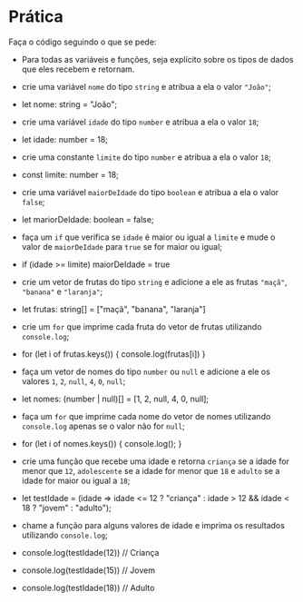 # Prática

Faça o código seguindo o que se pede:

- Para todas as variáveis e funções, seja explícito sobre os tipos de dados que eles recebem e retornam.

- crie uma variável `nome` do tipo `string` e atribua a ela o valor `"João"`;
- let nome: string = "João";

- crie uma variável `idade` do tipo `number` e atribua a ela o valor `18`;
- let idade: number = 18;
  
- crie uma constante `limite` do tipo `number` e atribua a ela o valor `18`;
- const limite: number = 18;
  
- crie uma variável `maiorDeIdade` do tipo `boolean` e atribua a ela o valor `false`;
- let mariorDeIdade: boolean = false;
  
- faça um `if` que verifica se `idade` é maior ou igual a `limite` e mude o valor de `maiorDeIdade` para `true` se for maior ou igual;
- if (idade >= limite) maiorDeIdade = true

- crie um vetor de frutas do tipo `string` e adicione a ele as frutas `"maçã"`, `"banana"` e `"laranja"`;
- let frutas: string[] = ["maçã", "banana", "laranja"]

- crie um `for` que imprime cada fruta do vetor de frutas utilizando `console.log`;
- for (let i of frutas.keys()) { console.log(frutas[i]) } 

- faça um vetor de nomes do tipo `number` ou `null` e adicione a ele os valores `1`, `2`, `null`, `4`, `0`, `null`;
- let nomes: (number | null)[] = [1, 2, null, 4, 0, null];

- faça um `for` que imprime cada nome do vetor de nomes utilizando `console.log` apenas se o valor não for `null`;
- for (let i of nomes.keys()) { console.log(); }
  
- crie uma função que recebe uma idade e retorna `criança` se a idade for menor que `12`, `adolescente` se a idade for menor que `18` e `adulto` se a idade for maior ou igual a `18`;
- let testIdade = (idade => idade <= 12  ? "criança" : idade > 12 && idade < 18 ? "jovem" : "adulto");

- chame a função para alguns valores de idade e imprima os resultados utilizando `console.log`;
- console.log(testIdade(12)) // Criança
- console.log(testIdade(15)) // Jovem
- console.log(testIdade(18)) // Adulto
